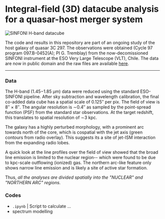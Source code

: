 # Integral-field (3D) datacube analysis for a quasar-host merger system

![SINFONI H-band datacube](https://github.com/chetnaduggal/IFU-datacube-analysis/assets/67710398/85aeb7fe-adb3-45ae-8e2d-e0d86ea1ad63)

The code and results in this repository are part of an ongoing study of the host galaxy of quasar 3C 297. The observations were obtained (Cycle 97 program 097.B-0452(A); PI G. Tremblay) from the now-decomissioned SINFONI instrument at the ESO Very Large Telescope (VLT), Chile. 
The data are now in public domain and the raw files are available [here](http://archive.eso.org/wdb/wdb/eso/eso_archive_main/query?prog_id=097.B-0452(A)&max_rows_returned=10000).    

----------------------------

### Data

The H-band (1.45−1.85 μm) data were reduced using the standard ESO-SINFONI pipeline. After sky subtraction and wavelength calibration, the final co-added data cube has a spatial scale of 0.125′′ per pix. The field of view is 8′′ × 8′′. The angular resolution is ∼0.4′′ as sampled by the point-spread function (PSF) from the standard star observations. At the target redshift, this translates to spatial resolution of ∼3 kpc. 

The galaxy has a highly perturbed morphology, with a prominent arc towards north of the core, which is cospatial with the jet axis (green contours from radio overlay). This suggests its a site of jet-ISM interaction from the expanding radio lobes. 

A quick look at the line profiles over the field of view showed that the broad line emission is limited to the nuclear region-- which were found to be due to kpc-scale outflowing (ionized) gas. The northern arc-like feature only shows narrow line emission and is likely a site of active star formation.  

Thus, _all the analyses are divided spatially into the "NUCLEAR" and "NORTHERN ARC" regions._

### Codes

- `.ipynb` |  Script to calculate ...
- spectrum modelling 
